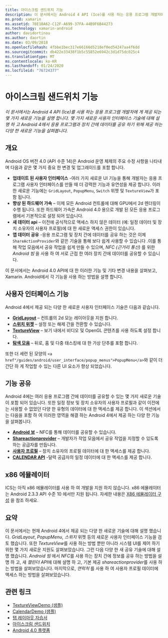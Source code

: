 ```yaml
---
title: 아이스크림 샌드위치 기능
description: 이 문서에서는 Android 4 API (Ice)를 사용 하는 응용 프로그램 개발자에 게 제공 되는 몇 가지 새로운 기능을 설명 합니다. 몇 가지 새로운 사용자 인터페이스 기술에 대해 설명 하 고 Android 4에서 응용 프로그램과 장치 간에 데이터를 공유 하기 위해 제공 하는 다양 한 새로운 기능을 살펴봅니다.
ms.prod: xamarin
ms.assetid: 78E18A62-C12F-A699-37FA-44B9F6B44273
ms.technology: xamarin-android
author: davidortinau
ms.author: daortin
ms.date: 03/09/2018
ms.openlocfilehash: 4fbbe1bec317e66166d5218ef0ed54247aa4f6dd
ms.sourcegitcommit: db422e33438f1b5c55852e6942c3d1d75dc025c4
ms.translationtype: MT
ms.contentlocale: ko-KR
ms.lasthandoff: 01/24/2020
ms.locfileid: "76724377"
---
```

# <a name="ice-cream-sandwich-features"></a>아이스크림 샌드위치 기능

_이 문서에서는 Android 4 API (Ice)를 사용 하는 응용 프로그램 개발자에 게 제공 되는 몇 가지 새로운 기능을 설명 합니다. 몇 가지 새로운 사용자 인터페이스 기술에 대해 설명 하 고 Android 4에서 응용 프로그램과 장치 간에 데이터를 공유 하기 위해 제공 하는 다양 한 새로운 기능을 살펴봅니다._

## <a name="overview"></a>개요

Android OS 버전 4.0 (API 수준 14)은 Android 운영 체제의 주요 수정 사항을 나타내며 다음과 같은 몇 가지 중요 한 변경 및 업그레이드를 포함 합니다.

- **업데이트 된 사용자 인터페이스** -여러 가지 새로운 UI 기능을 통해 개발자는 응용 프로그램 사용자 인터페이스를 만들 때 더 강력한 기능과 유연성을 제공 합니다. 이러한 새로운 기능에는 `GridLayout`, `PopupMenu`, `Switch` 위젯 및 `TextureView`가 포함 됩니다.
- **향상 된 하드웨어 가속** – 이제 모든 Android 컨트롤에 대해 GPU에서 2d 렌더링이 수행 됩니다. 또한 하드웨어 가속은 Android 4.0 용으로 개발 된 모든 응용 프로그램에서 기본적으로 설정 되어 있습니다.
- **새 데이터 api** – 이전에 공식적으로 액세스 하지 않은 데이터 (예: 일정 데이터 및 장치 소유자의 사용자 프로필)에 대 한 새로운 액세스 권한이 있습니다.
- **앱 데이터 공유** -응용 프로그램 및 장치 간에 데이터를 공유 하는 것은 이제 `ShareActionProvider`와 같은 기술을 통해 보다 쉽게 사용할 수 있습니다 .이를 통해 작업 모음에서 공유 작업을 쉽게 만들 수 있으며, *NFC (근거리 통신)* 를 위한 *Android 빔* 을 사용 하 여 서로 근접 한 여러 장치 간에 데이터를 공유할 수 있습니다.

이 문서에서는 Android 4.0 API에 대 한 이러한 기능 및 기타 변경 내용을 살펴보고, Xamarin. Android에서 각 기능을 사용 하는 방법을 설명 합니다.

## <a name="user-interface-features"></a>사용자 인터페이스 기능

Android 4에서 제공 되는 다양 한 새로운 사용자 인터페이스 기술은 다음과 같습니다.

- **[GridLayout](~/android/user-interface/layouts/grid-layout.md)** – 컨트롤의 2d 모눈 레이아웃을 지원 합니다.
- **[스위치 위젯](~/android/user-interface/controls/switch.md)** – 설정 또는 해제 간을 전환할 수 있습니다.
- **[TextureView](~/android/user-interface/controls/texture-view.md)** – 보기 내에서 비디오 및 OpenGL 콘텐츠를 사용 하도록 설정 합니다.
- **[탐색 모음](~/android/user-interface/controls/navigation-bar.md)** – 뒤로, 홈 및 다중 태스킹에 대 한 가상 단추를 포함 합니다.

또한 더 세련 된 모양의 `<a href"/guides/android/user_interface/popup_menus">PopupMenu</a>`와 같이 더 간단 하 게 작업할 수 있는 다른 UI 요소가 향상 되었습니다.

## <a name="sharing-features"></a>기능 공유

Android 4에는 여러 응용 프로그램 간에 데이터를 공유할 수 있는 몇 가지 새로운 기술이 포함 되어 있습니다. 또한 일정 정보 및 장치 소유자의 사용자 프로필과 같이 이전에는 사용할 수 없었던 다양 한 유형의 데이터에 대 한 액세스를 제공 합니다. 이 섹션에서는 다음을 포함 하 여 이러한 영역을 해결 하는 Android 4에서 제공 하는 다양 한 기능을 살펴봅니다.

- **[Android 보](~/android/platform/android-beam.md)** – NFC를 통해 데이터를 공유할 수 있습니다.
- **[Shareactionprovider](~/android/user-interface/controls/action-bar.md)** – 개발자가 작업 모음에서 공유 작업을 지정할 수 있도록 하는 공급자를 만듭니다.
- **[사용자 프로필](~/android/user-interface/user-profile.md)** – 장치 소유자의 프로필 데이터에 대 한 액세스를 제공 합니다.
- **[CALENDAR API](~/android/user-interface/controls/calendar.md)** -달력 공급자의 일정 데이터에 대 한 액세스를 제공 합니다.

## <a name="x86-emulators"></a>x86 에뮬레이터

ICS는 아직 x86 에뮬레이터를 사용 하 여 개발을 지원 하지 않습니다. x86 에뮬레이터는 Android 2.3.3 API 수준 10 에서만 지원 됩니다. 자세한 내용은 [X86 에뮬레이터 구성](~/android/get-started/installation/android-emulator/index.md) 을 참조 하세요.

## <a name="summary"></a>요약

이 문서에서는 현재 Android 4에서 제공 되는 다양 한 새로운 기술에 대해 설명 했습니다. *GridLayout*, *PopupMenu*, *스위치* 위젯 등의 새로운 사용자 인터페이스 기능을 검토 했습니다. 또한 *TextureView*를 사용 하는 방법 뿐만 아니라 시스템 UI를 제어 하기 위한 몇 가지 새로운 지원도 살펴보았습니다. 그런 다음 다양 한 새 공유 기술에 대해 설명 했습니다. *Android 빔* 에서 *NFC*를 사용 하는 장치 간에 정보를 공유 하는 방법을 설명 하 고, 새 *캘린더 API*에 대해 설명 하 고, 기본 제공 *shareactionprovider*를 사용 하는 방법을 살펴보았습니다.
마지막으로, *연락처* 를 사용 하 여 사용자 프로필 데이터에 액세스 하는 방법을 살펴보았습니다.

## <a name="related-links"></a>관련 링크

- [TextureViewDemo (샘플)](https://docs.microsoft.com/samples/xamarin/monodroid-samples/textureviewdemo)
- [CalendarDemo (샘플)](https://docs.microsoft.com/samples/xamarin/monodroid-samples/calendardemo)
- [탭 레이아웃 자습서](~/android/user-interface/layouts/tab-layout/index.md)
- [아이스크림 샌드위치](https://developer.android.com/about/versions/android-4.0-highlights.html)
- [Android 4.0 플랫폼](https://developer.android.com/about/versions/android-4.0.html)

